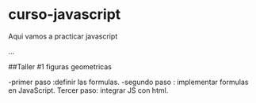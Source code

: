 # curso-javascript
Aqui vamos a practicar javascript

...

##Taller #1 figuras geometricas

-primer paso :definir las formulas.
-segundo paso : implementar formulas en JavaScript.
Tercer paso: integrar JS con html.
